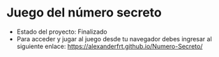 <h1>Juego del número secreto</h1>

- Estado del proyecto: Finalizado
- Para acceder y jugar al juego desde tu navegador debes ingresar al siguiente enlace:
  https://alexanderfrt.github.io/Numero-Secreto/
